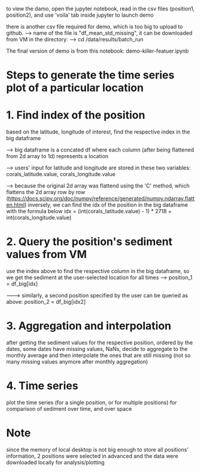 to view the damo, open the jupyter notebook, read in the csv files (position1, position2), and use 'voila' tab inside jupyter to launch demo

there is another csv file required for demo, which is too big to upload to github.
--> name of the file is "df_mean_std_missing", it can be downloaded from VM in the directory:  --> cd /data/results/batch_run

The final version of demo is from this notebook: demo-killer-featuer.ipynb

# Steps to generate the time series plot of a particular location

# 1. Find index of the position
based on the latitude, longitude of interest, find the respective index in the big dataframe

 --> big dataframe is a concated df where each column (after being flattened from 2d array to 1d) represents a location 
 
 --> users' input for latitude and longitude are stored in these two variables: corals_latitude.value, corals_longitude.value
 
 --> because the original 2d array was flattend using the 'C' method, which flattens the 2d array row by row (https://docs.scipy.org/doc/numpy/reference/generated/numpy.ndarray.flatten.html)
     inversely, we can find the idx of the position in the big dataframe with the formula below
     idx = (int(corals_latitude.value) - 1) * 2718 + int(corals_longitude.value) 
 
# 2. Query the position's sediment values from VM
use the index above to find the respective column in the big dataframe, so we get the sediment at the user-selected location for all times
 --> position_1 = df_big[idx]
 
 ---> similarly, a second position specified by the user can be queried as above: position_2 = df_big[idx2]
 
# 3. Aggregation and interpolation
after getting the sediment values for the respective position, ordered by the dates, some dates have missing values, NaNs, decide to aggregate to the monthly average and then interpolate the ones that are still missing (not so many missing values anymore after monthly aggregation)

# 4. Time series
plot the time series (for a single position, or for multiple positions) for comparison of sediment over time, and over space

# Note 
since the memory of local desktop is not big enough to store all positions' information, 2 positions were selected in advanced and the data were downloaded locally for analysis/plotting
